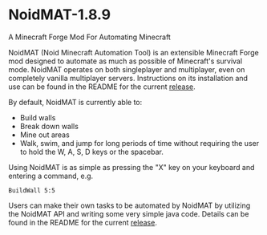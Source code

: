 # NoidMAT-1.8.9
A Minecraft Forge Mod For Automating Minecraft

NoidMAT (Noid Minecraft Automation Tool) is an extensible Minecraft Forge mod designed to automate as much as possible of Minecraft's survival mode. NoidMAT operates on both singleplayer and multiplayer, even on completely vanilla multiplayer servers. Instructions on its installation and use can be found in the README for the current [release](https://github.com/Hopding/NoidMAT-1.8.9/releases/).

By default, NoidMAT is currently able to:
 * Build walls
 * Break down walls
 * Mine out areas
 * Walk, swim, and jump for long periods of time without requiring the user to hold the W, A, S, D keys or the spacebar.

Using NoidMAT is as simple as pressing the "X" key on your keyboard and entering a command, e.g.
```
BuildWall 5:5
```

Users can make their own tasks to be automated by NoidMAT by utilizing the NoidMAT API and writing some very simple java code. Details can be found in the README for the current [release](https://github.com/Hopding/NoidMAT-1.8.9/releases/).
